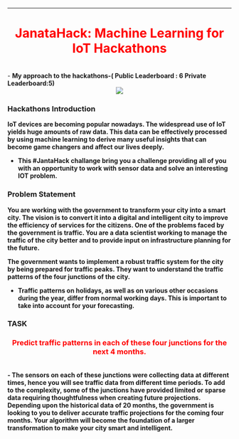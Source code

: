 ---------
# <center><font color='red'>JanataHack: Machine Learning for IoT Hackathons</font></center>
<br>
- <b>My approach to the hackathons-( Public Leaderboard : 6 Private Leaderboard:5)<b>
<br>

<center><img src='https://datahack-prod.s3.ap-south-1.amazonaws.com/__sized__/contest_cover/jantahack_-thumbnail-1200x1200-90.jpg'/></center>

### Hackathons Introduction

IoT devices are becoming popular nowadays. The widespread use of IoT yields huge amounts of raw data. This data can be effectively __processed by using machine learning__ to derive many __useful insights__ that can become game changers and affect our lives deeply.
<br>


- This  __#JantaHack challange__ bring you a challenge providing all of you with an opportunity to work with __sensor data__ and solve an interesting __IOT__ problem.

### Problem Statement

You are working with the government to transform your city into a __smart city__. The vision is to convert it into a digital and intelligent city to improve the efficiency of services for the citizens. One of the problems faced by the government is __traffic__. You are a data scientist working to manage the traffic of the city better and to __provide input on infrastructure planning for the future__.

The government wants to implement a __robust traffic system__ for the city by being prepared for __traffic peaks__. They want to understand the __traffic patterns of the four junctions__ of the city.
- Traffic patterns on holidays, as well as on various other occasions during the year, differ from normal working days. This is important to take into account for your forecasting. 

### TASK

### <center><font color='red'>Predict traffic patterns in each of these four junctions for the next 4 months.</font></center>

<br>
- The sensors on each of these junctions were collecting data at different times, hence you will see traffic data from different time periods. To add to the complexity, some of the junctions have provided limited or sparse data requiring thoughtfulness when creating future projections. Depending upon the historical data of 20 months, the government is looking to you to deliver accurate traffic projections for the coming four months. Your algorithm will become the foundation of a larger transformation to make your city smart and intelligent.

